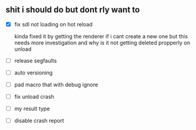 ## shit i should do but dont rly want to
- [x] fix sdl not loading on hot reload

  kinda fixed it by getting the renderer if i cant create a new one but this needs more investigation and why is it not getting deleted propperly on unload
- [ ] release segfaults
- [ ] auto versioning
- [ ] pad macro that with debug ignore
- [ ] fix unload crash
- [ ] my result type
- [ ] disable crash report
